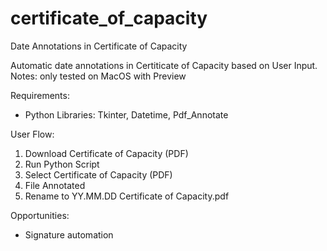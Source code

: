 # certificate_of_capacity
Date Annotations in Certificate of Capacity

Automatic date annotations in Certiticate of Capacity based on User Input.
Notes: only tested on MacOS with Preview

Requirements:
- Python Libraries: Tkinter, Datetime, Pdf_Annotate

User Flow:
1. Download Certificate of Capacity (PDF)
2. Run Python Script
3. Select Certificate of Capacity (PDF)
4. File Annotated
5. Rename to YY.MM.DD Certificate of Capacity.pdf

Opportunities:
- Signature automation
